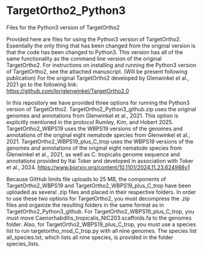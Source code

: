 # TargetOrtho2_Python3
Files for the Python3 version of TargetOrtho2

Provided here are files for using the Python3 version of TargetOrtho2.
Essentially the only thing that has been changed from the original version is that the code has been changed to Python3. 
This version has all of the same functionality as the command line version of the original TargetOrtho2.
For instructions on installing and running the Python3 version of TargetOrtho2, see the attached manuscript. (Will be present following publication)
For the original TargetOrtho2 developed by Glenwinkel et al., 2021 go to the following link: https://github.com/loriglenwinkel/TargetOrtho2.0

In this repository we have provided three options for running the Python3 version of TargetOrtho2.
  TargetOrtho2_Python3_github.zip uses the original genomes and annotations from Glenwinkel et al., 2021. This option is explicitly mentioned in the protocol Rumley, Kim, and Hobert 2025.
  TargetOrtho2_WBPS19 uses the WBPS19 versions of the genomes and annotations of the original eight nematode species from Glenwinkel et al., 2021.
  TargetOrtho2_WBPS19_plus_C_trop uses the WBPS19 versions of the genomes and annotations of the original eight nematode species from Glenwinkel et al., 2021, as well as C. tropicalis genome sequence and annotations provided by Itai Toker and developed in association with Toker et al., 2024. https://www.biorxiv.org/content/10.1101/2024.11.23.624988v1

Because GitHub limits file uploads to 25 MB, the components of TargetOrtho2_WBPS19 and TargetOrtho2_WBPS19_plus_C_trop have been uploaded as several .zip files and placed in their respective folders. In order to use these two options for TargetOrtho2, you must decompress the .zip files and organize the resulting folders in the same format as in TargetOrtho2_Python3_github.  For TargetOrtho2_WBPS19_plus_C_trop, you must move Caenorhabditis_tropicalis_NIC203.scaffolds.fa to the genomes folder.  Also, for TargetOrtho2_WBPS19_plus_C_trop, you must use a species list to run targetortho_mod_C_trop.py with all nine genomes. The species list all_species.txt, which lists all nine species, is provided in the folder species_lists.
